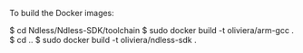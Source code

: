 To build the Docker images:

$ cd Ndless/Ndless-SDK/toolchain
$ sudo docker build -t oliviera/arm-gcc .
$ cd ..
$ sudo docker build -t oliviera/ndless-sdk .

